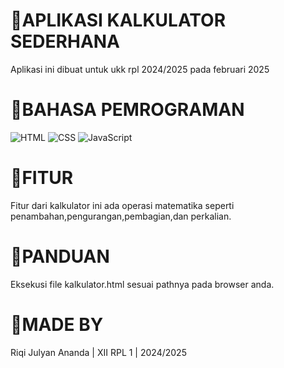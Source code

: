 # 📌APLIKASI KALKULATOR SEDERHANA 
Aplikasi ini dibuat untuk ukk rpl 2024/2025 pada februari 2025

# 📌BAHASA PEMROGRAMAN
<p align="left">
  <img src="https://img.shields.io/badge/HTML-fc3726?style=for-the-badge&logo=html5&logoColor=white" alt="HTML" />
  <img src="https://img.shields.io/badge/CSS-151bfd?style=for-the-badge&logo=css3&logoColor=white" alt="CSS" />
  <img src="https://img.shields.io/badge/JavaScript-f7ec1e?style=for-the-badge&logo=javascript&logoColor=black" alt="JavaScript" />
  
# 📌FITUR 
Fitur dari kalkulator ini ada operasi matematika seperti penambahan,pengurangan,pembagian,dan perkalian.

# 📌PANDUAN 
Eksekusi file kalkulator.html sesuai pathnya pada browser anda.

# 📌MADE BY
Riqi Julyan Ananda | XII RPL 1 | 2024/2025
